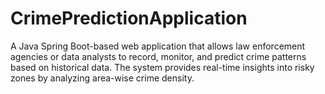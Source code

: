 # CrimePredictionApplication
A Java Spring Boot-based web application that allows law enforcement agencies or data analysts to record, monitor, and predict crime patterns based on historical data. The system provides real-time insights into risky zones by analyzing area-wise crime density.
